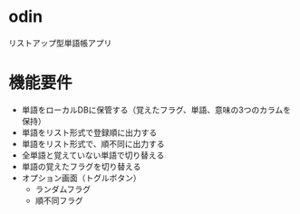 # odin
リストアップ型単語帳アプリ

# 機能要件  
- 単語をローカルDBに保管する（覚えたフラグ、単語、意味の3つのカラムを保持）
- 単語をリスト形式で登録順に出力する
- 単語をリスト形式で、順不同に出力する
- 全単語と覚えていない単語で切り替える
- 単語の覚えたフラグを切り替える
- オプション画面（トグルボタン）
  - ランダムフラグ
  - 順不同フラグ
